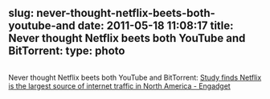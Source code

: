 slug: never-thought-netflix-beets-both-youtube-and
date: 2011-05-18 11:08:17
title: Never thought Netflix beets both YouTube and BitTorrent: 
type: photo
---

<a href="http://www.engadget.com/2011/05/17/study-finds-netflix-is-the-largest-source-of-internet-traffic-in/"><img src="{{@asset.url swerner/tumblr/2011-05-18-never-thought-netflix-beets-both-youtube-and-a781f7a7c2.jpeg}}" alt=""/></a>

Never thought Netflix beets both YouTube and BitTorrent: [Study finds Netflix is the largest source of internet traffic in North America - Engadget](http://www.engadget.com/2011/05/17/study-finds-netflix-is-the-largest-source-of-internet-traffic-in/)
